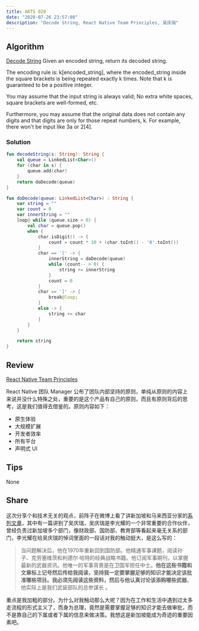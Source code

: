 ```yaml
---
title: ARTS 020
date: "2020-07-26 23:57:00"
description: "Decode String, React Native Team Principles, 吴庆瑞"
---
```


## Algorithm
[Decode String](https://leetcode.com/problems/decode-string/)
Given an encoded string, return its decoded string.

The encoding rule is: k[encoded_string], where the encoded_string inside the square brackets is being repeated exactly k times. Note that k is guaranteed to be a positive integer.

You may assume that the input string is always valid; No extra white spaces, square brackets are well-formed, etc.

Furthermore, you may assume that the original data does not contain any digits and that digits are only for those repeat numbers, k. For example, there won't be input like 3a or 2[4].

### Solution
```kotlin
fun decodeString(s: String): String {
    val queue = LinkedList<Char>()
    for (char in s) {
        queue.add(char)
    }
    return doDecode(queue)
}

fun doDecode(queue: LinkedList<Char>) : String {
    var string = ""
    var count = 0
    var innerString = ""
    loop@ while (queue.size > 0) {
        val char = queue.pop()
        when {
            char.isDigit() -> {
                count = count * 10 + (char.toInt() - '0'.toInt())
            }
            char == '[' -> {
                innerString = doDecode(queue)
                while (count-- > 0) {
                    string += innerString
                }
                count = 0
            }
            char == ']' -> {
                break@loop;
            }
            else -> {
                string += char
            }
        }
    }

    return string
}
```
## Review
[React Native Team Principles](https://reactnative.dev/blog/2020/07/17/react-native-principles)

React Native 团队 Manager 公布了团队内部坚持的原则，单纯从原则的内容上来说并没什么特殊之处，重要的是这个产品有自己的原则，而且有原则背后的思考，这是我们值得去借鉴的。原则内容如下：
* 原生体验
* 大规模扩展
* 开发者效率
* 所有平台
* 声明式 UI

## Tips
None

## Share
这次分享个和技术无关的观点，前阵子在微博上看了讲新加坡和马来西亚分家的[系列文章](https://weibo.com/a/hot/7587104350083073_1.html)，其中有一篇讲到了吴庆瑞，吴庆瑞是李光耀的一个非常重要的合作伙伴，曾经负责过新加坡多个部门，像财政部、国防部、教育部等看起来毫无关系的部门，李光耀在给吴庆瑞的悼词里面的一段话对我的触动挺大，是这么写的：

> 当问题解决后，他在1970年重新回到国防部。他精通军事课题，阅读孙子、克劳塞维茨和利德尔·哈特的经典战略书籍。他订阅军事期刊，以掌握最新的武器资讯。他唯一的军事背景是在卫国军担任中士。**他在这些书籍和文章标上记号然后传给我阅读，坚持我一定要掌握足够的知识才能决定该批准哪些项目。我必须先阅读这些资料，然后与他认真讨论该添购哪些武器**。他实际上是我们武装部队的总参谋长 。

重点是我加粗的部分。为什么对我触动那么大呢？因为在工作和生活中遇到过太多走流程的形式主义了，而身为总理，竟然是需要掌握足够的知识才能去做审批，而不是靠自己的下属或者下属的信息来做决策。我想这是新加坡能成为奇迹的重要因素吧。